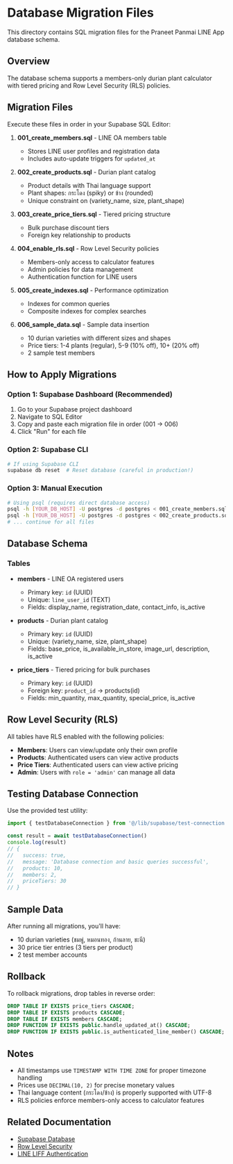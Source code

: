 # Database Migration Files

This directory contains SQL migration files for the Praneet Panmai LINE App database schema.

## Overview

The database schema supports a members-only durian plant calculator with tiered pricing and Row Level Security (RLS) policies.

## Migration Files

Execute these files in order in your Supabase SQL Editor:

1. **001_create_members.sql** - LINE OA members table
   - Stores LINE user profiles and registration data
   - Includes auto-update triggers for `updated_at`

2. **002_create_products.sql** - Durian plant catalog
   - Product details with Thai language support
   - Plant shapes: กระโดง (spiky) or ข้าง (rounded)
   - Unique constraint on (variety_name, size, plant_shape)

3. **003_create_price_tiers.sql** - Tiered pricing structure
   - Bulk purchase discount tiers
   - Foreign key relationship to products

4. **004_enable_rls.sql** - Row Level Security policies
   - Members-only access to calculator features
   - Admin policies for data management
   - Authentication function for LINE users

5. **005_create_indexes.sql** - Performance optimization
   - Indexes for common queries
   - Composite indexes for complex searches

6. **006_sample_data.sql** - Sample data insertion
   - 10 durian varieties with different sizes and shapes
   - Price tiers: 1-4 plants (regular), 5-9 (10% off), 10+ (20% off)
   - 2 sample test members

## How to Apply Migrations

### Option 1: Supabase Dashboard (Recommended)

1. Go to your Supabase project dashboard
2. Navigate to SQL Editor
3. Copy and paste each migration file in order (001 → 006)
4. Click "Run" for each file

### Option 2: Supabase CLI

```bash
# If using Supabase CLI
supabase db reset  # Reset database (careful in production!)
```

### Option 3: Manual Execution

```bash
# Using psql (requires direct database access)
psql -h [YOUR_DB_HOST] -U postgres -d postgres < 001_create_members.sql
psql -h [YOUR_DB_HOST] -U postgres -d postgres < 002_create_products.sql
# ... continue for all files
```

## Database Schema

### Tables

- **members** - LINE OA registered users
  - Primary key: `id` (UUID)
  - Unique: `line_user_id` (TEXT)
  - Fields: display_name, registration_date, contact_info, is_active

- **products** - Durian plant catalog
  - Primary key: `id` (UUID)
  - Unique: (variety_name, size, plant_shape)
  - Fields: base_price, is_available_in_store, image_url, description, is_active

- **price_tiers** - Tiered pricing for bulk purchases
  - Primary key: `id` (UUID)
  - Foreign key: `product_id` → products(id)
  - Fields: min_quantity, max_quantity, special_price, is_active

## Row Level Security (RLS)

All tables have RLS enabled with the following policies:

- **Members**: Users can view/update only their own profile
- **Products**: Authenticated users can view active products
- **Price Tiers**: Authenticated users can view active pricing
- **Admin**: Users with `role = 'admin'` can manage all data

## Testing Database Connection

Use the provided test utility:

```typescript
import { testDatabaseConnection } from '@/lib/supabase/test-connection'

const result = await testDatabaseConnection()
console.log(result)
// {
//   success: true,
//   message: 'Database connection and basic queries successful',
//   products: 10,
//   members: 2,
//   priceTiers: 30
// }
```

## Sample Data

After running all migrations, you'll have:

- 10 durian varieties (ชมพู่, หมอนทอง, ก้านลาย, ชะนี)
- 30 price tier entries (3 tiers per product)
- 2 test member accounts

## Rollback

To rollback migrations, drop tables in reverse order:

```sql
DROP TABLE IF EXISTS price_tiers CASCADE;
DROP TABLE IF EXISTS products CASCADE;
DROP TABLE IF EXISTS members CASCADE;
DROP FUNCTION IF EXISTS public.handle_updated_at() CASCADE;
DROP FUNCTION IF EXISTS public.is_authenticated_line_member() CASCADE;
```

## Notes

- All timestamps use `TIMESTAMP WITH TIME ZONE` for proper timezone handling
- Prices use `DECIMAL(10, 2)` for precise monetary values
- Thai language content (กระโดง/ข้าง) is properly supported with UTF-8
- RLS policies enforce members-only access to calculator features

## Related Documentation

- [Supabase Database](https://supabase.com/docs/guides/database)
- [Row Level Security](https://supabase.com/docs/guides/auth/row-level-security)
- [LINE LIFF Authentication](https://developers.line.biz/en/docs/liff/)
